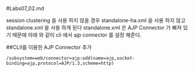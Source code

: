 #Labs07_02.md

session clustering 을 사용 하지 않을 경우 standalone-ha.xml 을 사용 하지 않고 standalone.xml 을 사용 하게 된다
standalone.xml 은 AJP Connector 가 빠져 있기 때문에 아래 와 같이 cli 에서 ajp connector 를 설정 해준다.

##CLII를 이용한 AJP Connector 추가
```
/subsystem=web/connector=ajp:add(name=ajp,socket-binding=ajp,protocol=AJP/1.3,scheme=http)
```

